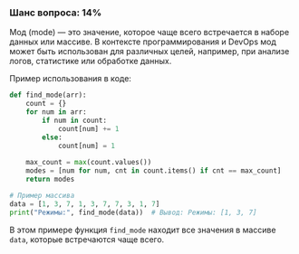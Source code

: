 ### Шанс вопроса: 14%

Мод (mode) — это значение, которое чаще всего встречается в наборе данных или массиве. В контексте программирования и DevOps мод может быть использован для различных целей, например, при анализе логов, статистике или обработке данных.

Пример использования в коде:
```python
def find_mode(arr):
    count = {}
    for num in arr:
        if num in count:
            count[num] += 1
        else:
            count[num] = 1
    
    max_count = max(count.values())
    modes = [num for num, cnt in count.items() if cnt == max_count]
    return modes

# Пример массива
data = [1, 3, 7, 1, 3, 7, 7, 3, 1, 7]
print("Режимы:", find_mode(data))  # Вывод: Режимы: [1, 3, 7]
```
В этом примере функция `find_mode` находит все значения в массиве `data`, которые встречаются чаще всего.
